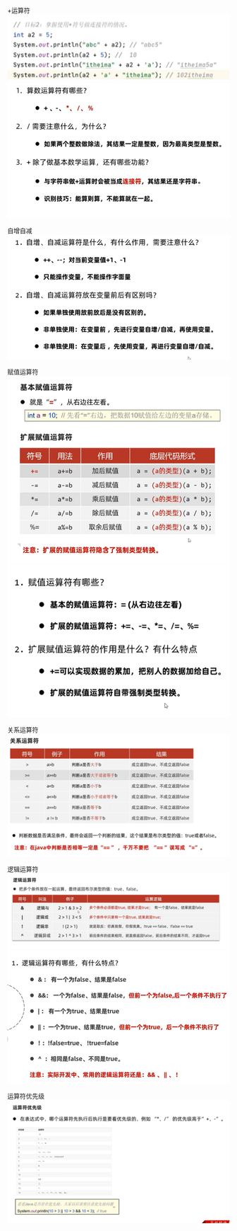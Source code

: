 +运算符
![alt text](image-24.png)
![alt text](image-23.png)

自增自减
![alt text](image-25.png)

赋值运算符
![alt text](image-26.png)
![alt text](image-27.png)

关系运算符
![alt text](image-28.png)

逻辑运算符
![alt text](image-30.png)
![alt text](image-29.png)

运算符优先级
![alt text](image-32.png)